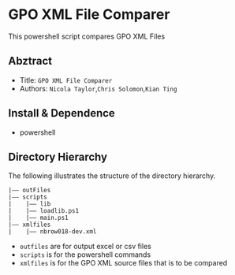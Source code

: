 GPO XML File Comparer
===
This powershell script compares GPO XML Files

## Abztract
- Title:  `GPO XML File Comparer`
- Authors:  `Nicola Taylor`,`Chris Solomon`,`Kian Ting`

## Install & Dependence
- powershell


## Directory Hierarchy

The following illustrates the structure of the directory hierarchy.
```
|—— outFiles
|—— scripts
|    |—— lib
|    |—— loadlib.ps1
|    |—— main.ps1
|—— xmlfiles
|    |—— nbrow018-dev.xml
```

- `outfiles` are for output excel or csv files
- `scripts` is for the powershell commands
- `xmlfiles` is for the GPO XML source files that is to be compared

